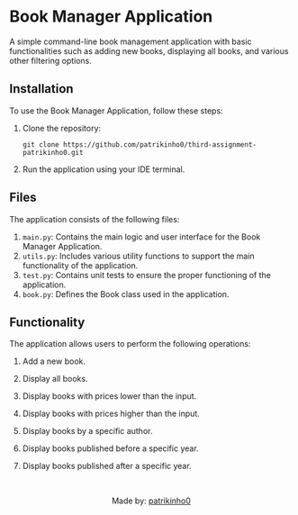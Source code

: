 # Book Manager Application

A simple command-line book management application with basic functionalities such as adding new books, displaying all books, and various other filtering options.

## Installation

To use the Book Manager Application, follow these steps:

1. Clone the repository:
   ```
   git clone https://github.com/patrikinho0/third-assignment-patrikinho0.git
   ```

3. Run the application using your IDE terminal.

## Files

The application consists of the following files:

1. `main.py`: Contains the main logic and user interface for the Book Manager Application.
2. `utils.py`: Includes various utility functions to support the main functionality of the application.
3. `test.py`: Contains unit tests to ensure the proper functioning of the application.
4. `book.py`: Defines the Book class used in the application.

## Functionality

The application allows users to perform the following operations:


1. Add a new book.

2. Display all books.

3. Display books with prices lower than the input.

4. Display books with prices higher than the input.

5. Display books by a specific author.

6. Display books published before a specific year.

7. Display books published after a specific year.

<br>

<p align="center">Made by: <a href="https://github.com/patrikinho0">patrikinho0</a></p>
